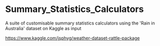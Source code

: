 # Summary_Statistics_Calculators
A suite of customisable summary statistics calculators using the 'Rain in Australia' dataset on Kaggle as input

https://www.kaggle.com/jsphyg/weather-dataset-rattle-package


